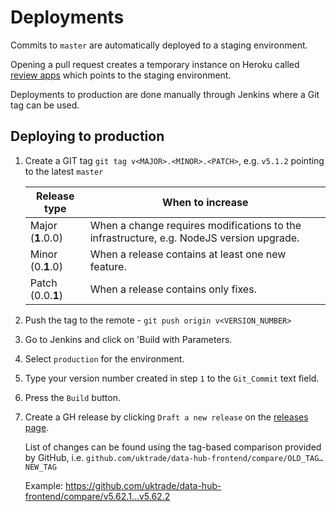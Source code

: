 # Deployments

Commits to `master` are automatically deployed to a staging environment.

Opening a pull request creates a temporary instance on Heroku called [review apps](https://devcenter.heroku.com/articles/github-integration-review-apps) which points to the staging environment.

Deployments to production are done manually through Jenkins where a Git tag can be used.

## Deploying to production

1. Create a GIT tag `git tag v<MAJOR>.<MINOR>.<PATCH>`, e.g. `v5.1.2` pointing to the latest `master`
   
    | Release type | When to increase |
    | ------------- | ------------- |
    | Major (**1**.0.0) | When a change requires modifications to the infrastructure, e.g. NodeJS version upgrade. |
    | Minor (0.**1**.0) | When a release contains at least one new feature. |
    | Patch (0.0.**1**) | When a release contains only fixes. | 

2. Push the tag to the remote - `git push origin v<VERSION_NUMBER>`

2. Go to Jenkins and click on 'Build with Parameters.

3. Select `production` for the environment.

4. Type your version number created in step `1` to the `Git_Commit` text field.

5. Press the `Build` button.
   
6. Create a GH release by clicking `Draft a new release` on the [releases page](https://github.com/uktrade/data-hub-frontend/releases).
   
   List of changes can be found using the tag-based comparison
   provided by GitHub, i.e. `github.com/uktrade/data-hub-frontend/compare/OLD_TAG…NEW_TAG`

   Example: https://github.com/uktrade/data-hub-frontend/compare/v5.62.1...v5.62.2
